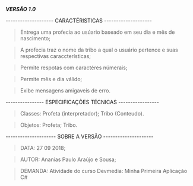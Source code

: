 _________________________VERSÃO 1.0_________________________

 -------------------- CARACTÉRISTICAS -------------------- 
> Entrega uma profecia ao usúario baseado em seu dia e mês de nascimento;

> A profecia traz o nome da tribo a qual o usuário pertence e suas respectivas caraccterísticas;

> Permite respotas com caractéres númerais;

> Permite mês e dia válido;

> Exibe mensagens amigaveis de erro.

 ---------------- ESPECIFICAÇÕES TÉCNICAS ----------------- 
> Classes:
Profeta (interpretador);
Tribo (Conteudo).

> Objetos:
> Profeta;
> Tribo.

--------------------- SOBRE A VERSÃO ---------------------
> DATA: 27 09 2018;

> AUTOR: Ananias Paulo Araújo e Sousa;

> DEMANDA: Atividade do curso Devmedia: Minha Primeira Aplicação C#
